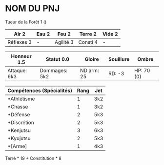 # NOM DU PNJ

Tueur de la Forêt 1 ()

| **Air** 2     | **Eau** 2     | **Feu** 2     | **Terre** 2   | **Vide** 2
| ------------- | ------------- | ------------- | ------------- | -------------
| Réflexes 3    | -             | Agilité 3     | Consti 4      | -

| Honneur 1.5   | Statut 0.0    | Gloire        | Souillure     | Ombre
| ------------- | ------------- | ------------- | ------------- | -------------
| Attaque: 6k3  | Dommages: 5k2 | ND arm: 25    | RD: -3        | HP: 70 (0)

| Compétences (Spécialités)                     | Rang  | Jet
| --------------------------------------------- | ----- | -------
|*Athlétisme                                    | 1     | 3k2
|*Chasse                                        | 1     | 3k2
|*Défense                                       | 2     | 5k3
|*Discrétion                                    | 2     | 5k3
|*Kenjutsu                                      | 3     | 6k3
|*Kyujutsu                                      | 2     | 5k3
|*[Arme]                                        | 1     | 4k3

Terre * 19 + Constitution * 8
